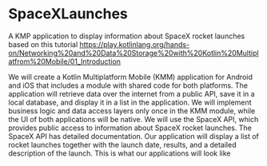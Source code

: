 # SpaceXLaunches
A KMP application to display information about SpaceX rocket launches based on this tutorial
https://play.kotlinlang.org/hands-on/Networking%20and%20Data%20Storage%20with%20Kotlin%20Multiplatfrom%20Mobile/01_Introduction

We will create a Kotlin Multiplatform Mobile (KMM) application for Android and iOS that includes a module with shared code for both platforms.
The application will retrieve data over the internet from a public API, save it in a local database, and display it in a list in the application.
We will implement business logic and data access layers only once in the KMM module, while the UI of both applications will be native.
We will use the SpaceX API, which provides public access to information about SpaceX rocket launches.
The SpaceX API has detailed documentation. Our application will display a list of rocket launches together with the launch date, results, and a detailed description of the launch.
This is what our applications will look like
